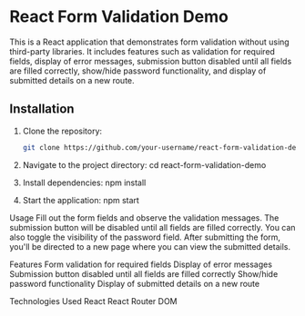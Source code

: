 # React Form Validation Demo

This is a React application that demonstrates form validation without using third-party libraries. It includes features such as validation for required fields, display of error messages, submission button disabled until all fields are filled correctly, show/hide password functionality, and display of submitted details on a new route.

## Installation

1. Clone the repository:
   ```bash
   git clone https://github.com/your-username/react-form-validation-demo.git
   
2. Navigate to the project directory:
cd react-form-validation-demo

4. Install dependencies:
npm install

5. Start the application:
npm start

Usage
Fill out the form fields and observe the validation messages. 
The submission button will be disabled until all fields are filled correctly. 
You can also toggle the visibility of the password field. 
After submitting the form, you'll be directed to a new page where you can view the submitted details.

Features
Form validation for required fields
Display of error messages
Submission button disabled until all fields are filled correctly
Show/hide password functionality
Display of submitted details on a new route

Technologies Used
React
React Router DOM
